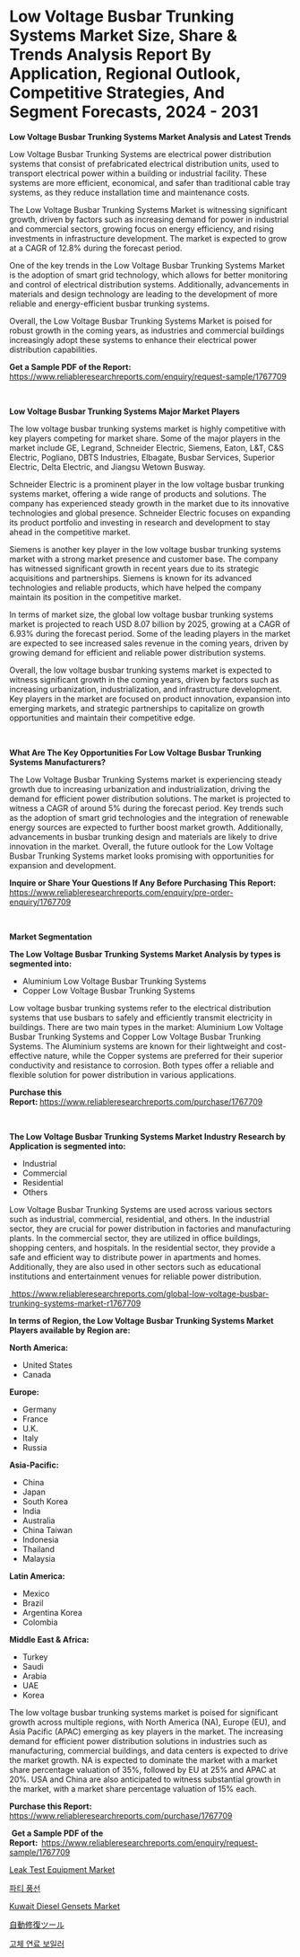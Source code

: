 <p><h1>Low Voltage Busbar Trunking Systems Market Size, Share & Trends Analysis Report By Application, Regional Outlook, Competitive Strategies, And Segment Forecasts, 2024 - 2031</h1></p><p><strong>Low Voltage Busbar Trunking Systems Market Analysis and Latest Trends</strong></p>
<p><p>Low Voltage Busbar Trunking Systems are electrical power distribution systems that consist of prefabricated electrical distribution units, used to transport electrical power within a building or industrial facility. These systems are more efficient, economical, and safer than traditional cable tray systems, as they reduce installation time and maintenance costs.</p><p>The Low Voltage Busbar Trunking Systems Market is witnessing significant growth, driven by factors such as increasing demand for power in industrial and commercial sectors, growing focus on energy efficiency, and rising investments in infrastructure development. The market is expected to grow at a CAGR of 12.8% during the forecast period.</p><p>One of the key trends in the Low Voltage Busbar Trunking Systems Market is the adoption of smart grid technology, which allows for better monitoring and control of electrical distribution systems. Additionally, advancements in materials and design technology are leading to the development of more reliable and energy-efficient busbar trunking systems.</p><p>Overall, the Low Voltage Busbar Trunking Systems Market is poised for robust growth in the coming years, as industries and commercial buildings increasingly adopt these systems to enhance their electrical power distribution capabilities.</p></p>
<p><strong>Get a Sample PDF of the Report:&nbsp;</strong> <a href="https://www.reliableresearchreports.com/enquiry/request-sample/1767709">https://www.reliableresearchreports.com/enquiry/request-sample/1767709</a></p>
<p>&nbsp;</p>
<p><strong>Low Voltage Busbar Trunking Systems Major Market Players</strong></p>
<p><p>The low voltage busbar trunking systems market is highly competitive with key players competing for market share. Some of the major players in the market include GE, Legrand, Schneider Electric, Siemens, Eaton, L&T, C&S Electric, Pogliano, DBTS Industries, Elbagate, Busbar Services, Superior Electric, Delta Electric, and Jiangsu Wetown Busway.</p><p>Schneider Electric is a prominent player in the low voltage busbar trunking systems market, offering a wide range of products and solutions. The company has experienced steady growth in the market due to its innovative technologies and global presence. Schneider Electric focuses on expanding its product portfolio and investing in research and development to stay ahead in the competitive market.</p><p>Siemens is another key player in the low voltage busbar trunking systems market with a strong market presence and customer base. The company has witnessed significant growth in recent years due to its strategic acquisitions and partnerships. Siemens is known for its advanced technologies and reliable products, which have helped the company maintain its position in the competitive market.</p><p>In terms of market size, the global low voltage busbar trunking systems market is projected to reach USD 8.07 billion by 2025, growing at a CAGR of 6.93% during the forecast period. Some of the leading players in the market are expected to see increased sales revenue in the coming years, driven by growing demand for efficient and reliable power distribution systems.</p><p>Overall, the low voltage busbar trunking systems market is expected to witness significant growth in the coming years, driven by factors such as increasing urbanization, industrialization, and infrastructure development. Key players in the market are focused on product innovation, expansion into emerging markets, and strategic partnerships to capitalize on growth opportunities and maintain their competitive edge.</p></p>
<p>&nbsp;</p>
<p><strong>What Are The Key Opportunities For Low Voltage Busbar Trunking Systems Manufacturers?</strong></p>
<p><p>The Low Voltage Busbar Trunking Systems market is experiencing steady growth due to increasing urbanization and industrialization, driving the demand for efficient power distribution solutions. The market is projected to witness a CAGR of around 5% during the forecast period. Key trends such as the adoption of smart grid technologies and the integration of renewable energy sources are expected to further boost market growth. Additionally, advancements in busbar trunking design and materials are likely to drive innovation in the market. Overall, the future outlook for the Low Voltage Busbar Trunking Systems market looks promising with opportunities for expansion and development.</p></p>
<p><strong>Inquire or Share Your Questions If Any Before Purchasing This Report:</strong> <a href="https://www.reliableresearchreports.com/enquiry/pre-order-enquiry/1767709">https://www.reliableresearchreports.com/enquiry/pre-order-enquiry/1767709</a></p>
<p>&nbsp;</p>
<p><strong>Market Segmentation</strong></p>
<p><strong>The Low Voltage Busbar Trunking Systems Market Analysis by types is segmented into:</strong></p>
<p><ul><li>Aluminium Low Voltage Busbar Trunking Systems</li><li>Copper Low Voltage Busbar Trunking Systems</li></ul></p>
<p><p>Low voltage busbar trunking systems refer to the electrical distribution systems that use busbars to safely and efficiently transmit electricity in buildings. There are two main types in the market: Aluminium Low Voltage Busbar Trunking Systems and Copper Low Voltage Busbar Trunking Systems. The Aluminium systems are known for their lightweight and cost-effective nature, while the Copper systems are preferred for their superior conductivity and resistance to corrosion. Both types offer a reliable and flexible solution for power distribution in various applications.</p></p>
<p><strong>Purchase this Report:&nbsp;</strong><a href="https://www.reliableresearchreports.com/purchase/1767709">https://www.reliableresearchreports.com/purchase/1767709</a></p>
<p>&nbsp;</p>
<p><strong>The Low Voltage Busbar Trunking Systems Market Industry Research by Application is segmented into:</strong></p>
<p><ul><li>Industrial</li><li>Commercial</li><li>Residential</li><li>Others</li></ul></p>
<p><p>Low Voltage Busbar Trunking Systems are used across various sectors such as industrial, commercial, residential, and others. In the industrial sector, they are crucial for power distribution in factories and manufacturing plants. In the commercial sector, they are utilized in office buildings, shopping centers, and hospitals. In the residential sector, they provide a safe and efficient way to distribute power in apartments and homes. Additionally, they are also used in other sectors such as educational institutions and entertainment venues for reliable power distribution.</p></p>
<p><a href="https://www.reliableresearchreports.com/global-low-voltage-busbar-trunking-systems-market-r1767709">&nbsp;https://www.reliableresearchreports.com/global-low-voltage-busbar-trunking-systems-market-r1767709</a></p>
<p><strong>In terms of Region, the Low Voltage Busbar Trunking Systems Market Players available by Region are:</strong></p>
<p>
    <p> <strong> North America: </strong>
        <ul>
            <li>United States</li>
            <li>Canada</li>
        </ul>
        </p> 
    <p> <strong> Europe: </strong>
        <ul>
            <li>Germany</li>
            <li>France</li>
            <li>U.K.</li>
            <li>Italy</li>
            <li>Russia</li>
        </ul>
        </p> 
    <p> <strong> Asia-Pacific: </strong>
        <ul>
            <li>China</li>
            <li>Japan</li>
            <li>South Korea</li>
            <li>India</li>
            <li>Australia</li>
            <li>China Taiwan</li>
            <li>Indonesia</li>
            <li>Thailand</li>
            <li>Malaysia</li>
        </ul>
        </p> 
    <p> <strong> Latin America: </strong>
        <ul>
            <li>Mexico</li>
            <li>Brazil</li>
            <li>Argentina Korea</li>
            <li>Colombia</li>
        </ul>
        </p> 
    <p> <strong> Middle East & Africa: </strong>
        <ul>
            <li>Turkey</li>
            <li>Saudi</li>
            <li>Arabia</li>
            <li>UAE</li>
            <li>Korea</li>
        </ul>
    </p>
    </p>
<p><p>The low voltage busbar trunking systems market is poised for significant growth across multiple regions, with North America (NA), Europe (EU), and Asia Pacific (APAC) emerging as key players in the market. The increasing demand for efficient power distribution solutions in industries such as manufacturing, commercial buildings, and data centers is expected to drive the market growth. NA is expected to dominate the market with a market share percentage valuation of 35%, followed by EU at 25% and APAC at 20%. USA and China are also anticipated to witness substantial growth in the market, with a market share percentage valuation of 15% each.</p></p>
<p><strong>Purchase this Report: </strong><a href="https://www.reliableresearchreports.com/purchase/1767709">https://www.reliableresearchreports.com/purchase/1767709</a></p>
<p>&nbsp;<strong>Get a Sample PDF of the Report:&nbsp;&nbsp;</strong><a href="https://www.reliableresearchreports.com/enquiry/request-sample/1767709">https://www.reliableresearchreports.com/enquiry/request-sample/1767709</a></p>
<p><strong></strong></p>
<p><p><a href="https://github.com/juancolorado15/Market-Research-Report-List-3/blob/main/leak-test-equipment-market.md">Leak Test Equipment Market</a></p><p><a href="https://github.com/ConstantinVon/Market-Research-Report-List-1/blob/main/1373882175345.md">파티 풍선</a></p><p><a href="https://github.com/mahnoor2003/Market-Research-Report-List-5/blob/main/kuwait-diesel-gensets-market.md">Kuwait Diesel Gensets Market</a></p><p><a href="https://github.com/RodHoppe07/Market-Research-Report-List-2/blob/main/1177658162901.md">自動修復ツール</a></p><p><a href="https://github.com/fatmarawatan39/Market-Research-Report-List-1/blob/main/4107807175346.md">고체 연료 보일러</a></p></p>